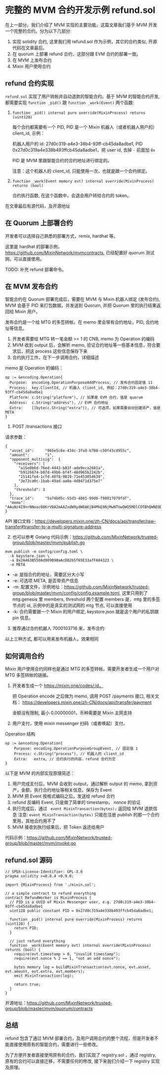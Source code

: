 # 完整的 MVM 合约开发示例 refund.sol

在上一部分，我们介绍了 MVM 实现的主要功能，这篇文章我们基于 MVM 开发一个完整的合约。分为以下几部分:

1. 实现 solidity 合约, 这里我们用 refund.sol 作为示例，其它的合约类似, 开源代码在文章最后。
2. 在 quorum 上部署 refund 合约，这部分跟 EVM 合约的部署一致。
2. 在 MVM 上发布合约
3. Mixin 用户使用合约

## refund 合约实现

`refund.sol` 实现了用户转帐并自动退款的智能合约。基于 MVM 的智能合约开发, 都需要实现 `function _pid()` 跟 `function _work(Event)` 两个函数:

1. `function _pid() internal pure override(MixinProcess) returns (uint128)`

    每个合约都需要有一个 PID, PID 是一个 Mixin 机器人（或者机器人用户的）client_id, 示例：
    
    机器人用户的  id: 27d0c319-a4e3-38b4-93ff-cb45da8adbe1, PID 0x27d0c319a4e338b493ffcb45da8adbe1，把 user id, 去掉 `-` 前面加 `0x`    

    PID 是 MVM 里跟智能合约的合约地址进行绑定的。

    注意：这个机器人的 client_id, 只能使用一次，也就是跟一个合约绑定。
    
2. `function _work(Event memory evt) internal override(MixinProcess) returns (bool)`

    合约执行函数, 在这个函数中，会退会用户转给合约的 token。

在文章最后有源代码，及开源地址

## 在 Quorum 上部署合约

开发者可以选择自己熟悉的部署方式，remix, hardhat 等。

这里是 hardhat 的部署示例，https://github.com/MixinNetwork/mvmcontracts, 已经配置好 quorum 测试网，可以直接使用。

TODO: 补充 refund 部署命令。

## 在 MVM 发布合约

智能合约在 Quorum 部署完成后，需要在 MVM 与 Mixin 机器人绑定 (发布合约), MVM 会基于 PID 来打包数据，并发送到 Quorum, 并把 Quorum 里的执行结果返回给 Mixin 用户。

发布合约是一个给 MTG 的多签转帐，在 memo 里会带有合约地址，PID, 合约地址等信息。

1. 开发者需要给 MTG 转一笔金额 >= 1 的 CNB, memo 为 Operation 的编码
2.  MVM 收到 output 后，会解析 memo, 验证合约地址等一些基本信息，符合要求后，把这 process 这些信息保存下来
3.  合约执行工作，在下一步调用合约，详细描述

memo 是 Operation 的编码：

```
op := &encoding.Operation{
  Purpose:  encoding.OperationPurposeAddProcess, // 发布合约固定值 11
  Process:  key.ClientId, // 机器人 client_id, 例如：27d0c319-a4e3-38b4-93ff-cb45da8adbe1 
  Platform: c.String("platform"), // 如果是 EVM 合约，值是 quorum
  Address:  c.String("address"), // EVM 合约地址
  Extra:    []byte(c.String("extra")), // 可选项，如果需要自动创建资产，值是 META
}
```

1. POST /transactions 接口

  请求参数：

  ```
  {
    "asset_id":     "965e5c6e-434c-3fa9-b780-c50f43cd955c",
    "amount":       "1",
    "opponent_multisig":  {
      "receivers": [
        "a15e0b6d-76ed-4443-b83f-ade9eca2681a",
        "b9126674-b07d-49b6-bf4f-48d965b2242b",
        "15141fe4-1cfd-40f8-9819-71e453054639",
        "3e72ca0c-1bab-49ad-aa0a-4d8471d375e7"
      ],
      "threshold": 3
    },
    "trace_id":     "5a74b05c-55d3-4081-99d0-f98917079fdf",
    "memo":         "AAuNz4I9nrNNooc08KrVDA2mAAZxdW9ydW0AKjB4MkE0NjMwNTUwQWQ5MDlCOTBhQWNEODJiNWY2NUUzM2FmRkEwNDMyMwAETUVUQQ",
  }
  ```

  API 接口文档：https://developers.mixin.one/zh-CN/docs/api/transfer/raw-transfer#transfer-to-a-multi-signature-address


2. 也可以参考 Golang 代码示例：https://github.com/MixinNetwork/trusted-group/blob/master/mvm/publish.go

  ```
  mvm publish -m config/config.toml \
    -k keystore.json \
    -a 0x2A4630550Ad909B90aAcD82b5f65E33afFA04323 \
    -e META
  ```

  * -a: 是指合约的地址，需要区分大小写
  * -e: 可选项 META, 是否带资产信息
  * -m: 配置文件，示例地址：https://github.com/MixinNetwork/trusted-group/blob/master/mvm/config/config.example.toml, 这里只用到了 mtg.genesis 里 members, threshold 两个配置
  members 是，mtg 里的多签节点的 id, 示例中的是真实的测试网的 mtg 节点, 可以直接使用
  * -k: 合约需要跟一个 Mixin 的用户绑定, keystore.json 就是这个用户的私钥跟 pin 信息。

3. 推荐通过合约机器人 7000103716 来，发布合约

以上三种方式, 都可以用来发布机器人，效果相同

## 如何调用合约

Mixin 用户使用合约同样也是通过 MTG 的多签转帐。需要开发者生成一个用户对 MTG 多签转帐的链接。

1. 开发者生成一个 https://mixin.one/codes/:id，
	
   把 Operation encode 之后做为 memo, 调用 POST /payments 接口, 相关文档：
   https://developers.mixin.one/zh-CN/docs/api/transfer/payment

   金额没有限制, 最小 0.00000001，币种需要是 Mixin 主网支持

2. 用户支付，使用 mixin messenger 扫码（或者唤起）支付。

Operation 结构

```
op := &encoding.Operation{
	Purpose: encoding.OperationPurposeGroupEvent, // 固定值 1
	Process: c.String("process"), // 机器人的 client_id
	Extra:   extra, // 合约执行的内容，refund 合约为空
}
```

以下是 MVM 的内部实现原理简述：

1. 用户完成支付后，MVM 会收到 output，通过解析 output 的 memo, 拿到资产，金额，执行合约地址等相关信息，保存为 Event
2. MVM 把 Event 按格式编码之后，发送给 refund 合约
3. refund 反编码 Event, 只是做了简单的 timestamp， nonce 的验证
4. 执行完成后，通过 ` event MixinTransaction(bytes);`  返回给 MVM 退款信息
   注意: `event MixinTransaction(bytes)` 只能在注册 publish 的那一个合约里用，其他合约用不了
5. MVM 接收到执行结果后，把 Token 返还给用户

代码示例：https://github.com/MixinNetwork/trusted-group/blob/master/mvm/invoke.go

## refund.sol 源码 

```solidity
// SPDX-License-Identifier: GPL-3.0
pragma solidity >=0.8.4 <0.9.0;

import {MixinProcess} from './mixin.sol';

// a simple contract to refund everything
contract RefundWorker is MixinProcess {
  // PID is a UUID of Mixin Messenger user, e.g. 27d0c319-a4e3-38b4-93ff-cb45da8adbe1
  uint128 public constant PID = 0x27d0c319a4e338b493ffcb45da8adbe1;

  function _pid() internal pure override(MixinProcess) returns (uint128) {
    return PID;
  }

  // just refund everything
  function _work(Event memory evt) internal override(MixinProcess) returns (bool) {
    require(evt.timestamp > 0, "invalid timestamp");
    require(evt.nonce % 2 == 1, "not an odd nonce");

    bytes memory log = buildMixinTransaction(evt.nonce, evt.asset, evt.amount, evt.extra, evt.members);
    emit MixinTransaction(log);

    return true;
  }
}
```

开源地址：https://github.com/MixinNetwork/trusted-group/blob/master/mvm/quorum/contracts

## 总结

refund 包含了通过 MVM 部署合约，及用户调用合约的整个流程，但是开发者不能直接使用原有的智能合约，需要进行一些修改。

为了方便开发者直接使用原有的合约，我们实现了 registry.sol ，通过 registry, 原有的合约可以直接迁移，不需要任何的修改, 接下来我们介绍一下 registry 实现及原理。
